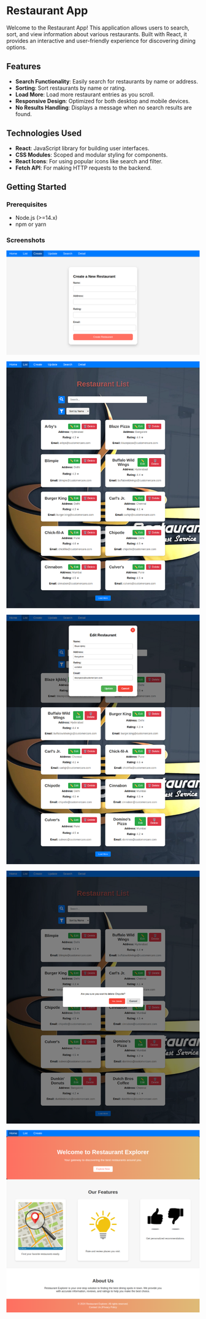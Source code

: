 # Restaurant App

Welcome to the Restaurant App! This application allows users to search, sort, and view information about various restaurants. Built with React, it provides an interactive and user-friendly experience for discovering dining options.

## Features

- **Search Functionality**: Easily search for restaurants by name or address.
- **Sorting**: Sort restaurants by name or rating.
- **Load More**: Load more restaurant entries as you scroll.
- **Responsive Design**: Optimized for both desktop and mobile devices.
- **No Results Handling**: Displays a message when no search results are found.

## Technologies Used

- **React**: JavaScript library for building user interfaces.
- **CSS Modules**: Scoped and modular styling for components.
- **React Icons**: For using popular icons like search and filter.
- **Fetch API**: For making HTTP requests to the backend.

## Getting Started

### Prerequisites

- Node.js (>=14.x)
- npm or yarn

### Screenshots

![Alt text](/screenshot/RestaurantCreate.png)

![Alt text](/screenshot/RestaurantList.png)

![Alt text](/screenshot/RestaurantUpdate.png)

![Alt text](/screenshot/RestaurantDelete.png)

![Alt text](/screenshot/Home.png)
